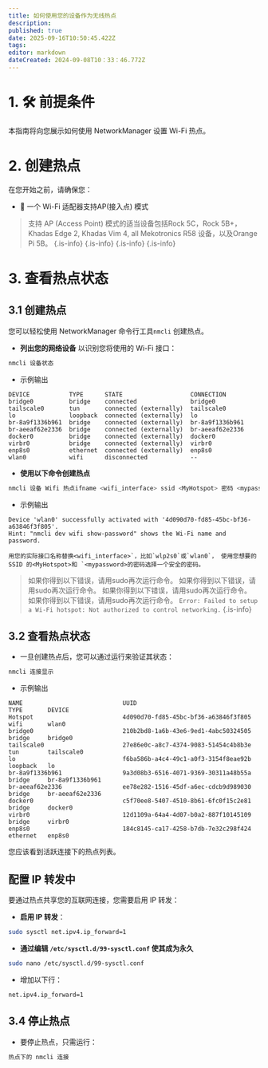 ```yaml
---
title: 如何使用您的设备作为无线热点
description:
published: true
date: 2025-09-16T10:50:45.422Z
tags:
editor: markdown
dateCreated: 2024-09-08T10：33：46.772Z
---
```


# 1. 🛠️ 前提条件

本指南将向您展示如何使用 NetworkManager 设置 Wi-Fi 热点。

# 2. 创建热点

在您开始之前，请确保您：

- 📡 一个 Wi-Fi 适配器支持AP(接入点) 模式

> 支持 AP (Access Point) 模式的适当设备包括Rock 5C，Rock 5B+， Khadas Edge 2, Khadas Vim 4, all Mekotronics R58 设备，以及Orange Pi 5B。
> {.is-info}
> {.is-info}
> {.is-info}
> {.is-info}

# 3. 查看热点状态

## 3.1 创建热点

您可以轻松使用 NetworkManager 命令行工具`nmcli` 创建热点。

- **列出您的网络设备** 以识别您将使用的 Wi-Fi 接口：

```bash
nmcli 设备状态
```

- 示例输出

```
DEVICE           TYPE      STATE                   CONNECTION      
bridge0          bridge    connected               bridge0         
tailscale0       tun       connected (externally)  tailscale0      
lo               loopback  connected (externally)  lo              
br-8a9f1336b961  bridge    connected (externally)  br-8a9f1336b961 
br-aeeaf62e2336  bridge    connected (externally)  br-aeeaf62e2336 
docker0          bridge    connected (externally)  docker0         
virbr0           bridge    connected (externally)  virbr0          
enp8s0           ethernet  connected (externally)  enp8s0          
wlan0            wifi      disconnected            --   
```

- **使用以下命令创建热点**

```bash
nmcli 设备 Wifi 热点ifname <wifi_interface> ssid <MyHotspot> 密码 <mypassword>
```

- 示例输出

```
Device 'wlan0' successfully activated with '4d090d70-fd85-45bc-bf36-a63846f3f805'. 
Hint: "nmcli dev wifi show-password" shows the Wi-Fi name and password.
```

```
用您的实际接口名称替换<wifi_interface>`，比如`wlp2s0`或`wlan0`， 使用您想要的 SSID 的<MyHotspot>和 `<mypassword>的密码选择一个安全的密码。
```

> 如果你得到以下错误，请用sudo再次运行命令。
> 如果你得到以下错误，请用sudo再次运行命令。
> 如果你得到以下错误，请用sudo再次运行命令。
> 如果你得到以下错误，请用sudo再次运行命令。
> `Error: Failed to setup a Wi-Fi hotspot: Not authorized to control networking.`
> {.is-info}

## 3.2 查看热点状态

- 一旦创建热点后，您可以通过运行来验证其状态：

```bash
nmcli 连接显示
```

- 示例输出

```
NAME                            UUID                                  TYPE       DEVICE          
Hotspot                         4d090d70-fd85-45bc-bf36-a63846f3f805  wifi       wlan0           
bridge0                         210b2bd8-1a6b-43e6-9ed1-4abc50324505  bridge     bridge0         
tailscale0                      27e86e0c-a8c7-4374-9083-51454c4b8b3e  tun        tailscale0      
lo                              f6ba586b-a4c4-49c1-a0f3-3154f8eae92b  loopback   lo              
br-8a9f1336b961                 9a3d08b3-6516-4071-9369-30311a48b55a  bridge     br-8a9f1336b961 
br-aeeaf62e2336                 ee78e282-1516-45df-a6ec-cdcb9d989030  bridge     br-aeeaf62e2336 
docker0                         c5f70ee8-5407-4510-8b61-6fc0f15c2e81  bridge     docker0         
virbr0                          12d1109a-64a4-4d07-b0a2-887f10145109  bridge     virbr0          
enp8s0                          184c8145-ca17-4258-b7db-7e32c298f424  ethernet   enp8s0
```

您应该看到活跃连接下的热点列表。

## 配置 IP 转发中

要通过热点共享您的互联网连接，您需要启用 IP 转发：

- **启用 IP 转发**：

```bash
sudo sysctl net.ipv4.ip_forward=1
```

- **通过编辑 `/etc/sysctl.d/99-sysctl.conf` 使其成为永久**

```bash
sudo nano /etc/sysctl.d/99-sysctl.conf
```

- 增加以下行：

```
net.ipv4.ip_forward=1
```

## 3.4 停止热点

- 要停止热点，只需运行：

```bash
热点下的 nmcli 连接
```
